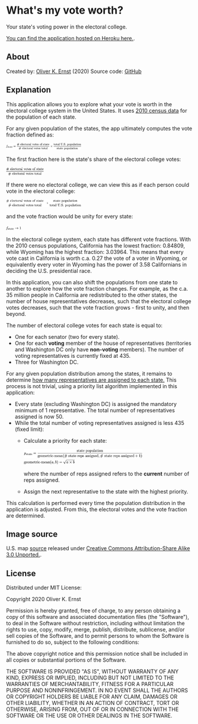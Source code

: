 # What's my vote worth?

Your state's voting power in the electoral college.

[You can find the application hosted on Heroku here.](https://whats-my-vote-worth.herokuapp.com).

## About

Created by: [Oliver K. Ernst](https://oliver-ernst.com) (2020)
Source code: [GitHub](https://github.com/smrfeld/whats-my-vote-worth)

## Explanation

This application allows you to explore what your vote is worth 
in the electoral college system in the United States.
It uses [2010 census data](https://www.census.gov/content/dam/Census/library/publications/2011/dec/c2010br-08.pdf) for the population of each state.

For any given population of the states, the app ultimately computes the vote fraction defined as:

<img style="width: 40%" src="static/vote_frac.png"/>

The first fraction here is the state's share of the electoral college votes:

<img style="width: 20%" src="static/electoral_frac.png"/>

If there were no electoral college, we can view this 
as if each person could vote in the electoral college:

<img style="width: 40%" src="static/limit.png"/>

and the vote fraction would be unity for every state:

<img style="width: 8%" src="static/limit_2.png"/>

In the electoral college system, each state has different vote fractions.
With the 2010 census populations, California has the lowest fraction: 0.84809,
while Wyoming has the highest fraction: 3.03964.
This means that every vote cast in California is worth c.a. 0.27 the vote of a voter in Wyoming,
or equivalently every voter in Wyoming has the power of 3.58 Californians in deciding the U.S. presidential race.

In this application, you can also shift the populations from 
one state to another to explore how the vote fraction changes.
For example, as the c.a. 35 million people in California are redistributed to the other states,
the number of house representatives decreases, such that the electoral college votes decreases,
such that the vote fraction grows - first to unity, and then beyond.

The number of electoral college votes for each state is equal to:
* One for each senator (two for every state).
* One for each **voting** member of the house of representatives (territories and Washington DC only have **non-voting** members). 
        The number of voting representatives is currently fixed at 435.
* Three for Washington DC.

For any given population distribution among the states, 
it remains to determine [how many representatives are assigned to each state.](https://www.everycrsreport.com/reports/R41357.html)
This process is not trivial, using a priority list algorithm implemented in this application:
* Every state (excluding Washington DC) is assigned the mandatory minimum of 1 representative. 
    The total number of representatives assigned is now 50.
* While the total number of voting representatives assigned is less 435 (fixed limit):
    * Calculate a priority for each state:

        <img style="width: 70%" src="static/priority.png"/>
    
        <img style="width: 30%" src="static/geometric_mean.png"/>
    
        where the number of reps assigned refers to the **current** number of reps assigned.
    * Assign the next representative to the state with the highest priority.
    
This calculation is performed every time the population distribution in the application is adjusted.
From this, the electoral votes and the vote fraction are determined.

## Image source 

U.S. map [source](https://commons.wikimedia.org/wiki/File:Blank_US_Map_(states_only).svg) released under [Creative Commons Attribution-Share Alike 3.0 Unported.](https://en.wikipedia.org/wiki/en:Creative_Commons).

## License 

Distributed under MIT License:

Copyright 2020 Oliver K. Ernst

Permission is hereby granted, free of charge, to any person obtaining a copy of this software and associated documentation files (the "Software"), to deal in the Software without restriction, including without limitation the rights to use, copy, modify, merge, publish, distribute, sublicense, and/or sell copies of the Software, and to permit persons to whom the Software is furnished to do so, subject to the following conditions:
    
The above copyright notice and this permission notice shall be included in all copies or substantial portions of the Software.
    
THE SOFTWARE IS PROVIDED "AS IS", WITHOUT WARRANTY OF ANY KIND, EXPRESS OR IMPLIED, INCLUDING BUT NOT LIMITED TO THE WARRANTIES OF MERCHANTABILITY, FITNESS FOR A PARTICULAR PURPOSE AND NONINFRINGEMENT. IN NO EVENT SHALL THE AUTHORS OR COPYRIGHT HOLDERS BE LIABLE FOR ANY CLAIM, DAMAGES OR OTHER LIABILITY, WHETHER IN AN ACTION OF CONTRACT, TORT OR OTHERWISE, ARISING FROM, OUT OF OR IN CONNECTION WITH THE SOFTWARE OR THE USE OR OTHER DEALINGS IN THE SOFTWARE.